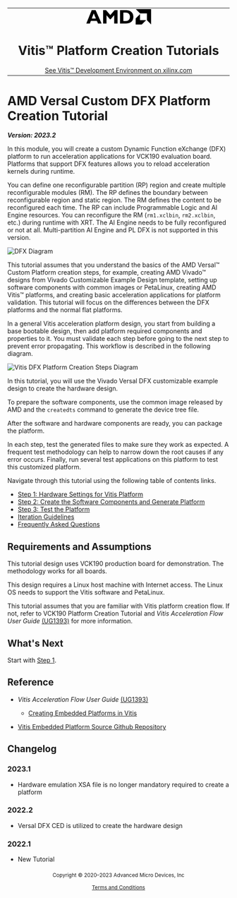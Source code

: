 ﻿<table class="sphinxhide" width="100%">
 <tr width="100%">
    <td align="center"><img src="https://raw.githubusercontent.com/Xilinx/Image-Collateral/main/xilinx-logo.png" width="30%"/><h1>Vitis™ Platform Creation Tutorials</h1>
    <a href="https://www.xilinx.com/products/design-tools/vitis.html">See Vitis™ Development Environment on xilinx.com</br></a>
    </td>
 </tr>
</table>

# AMD Versal Custom DFX Platform Creation Tutorial

***Version: 2023.2***

In this module, you will create a custom Dynamic Function eXchange (DFX) platform to run acceleration applications for VCK190 evaluation board. Platforms that support DFX features allows you to reload acceleration kernels during runtime.

You can define one reconfigurable partition (RP) region and create multiple reconfigurable modules (RM). The RP defines the boundary between reconfigurable region and static region. The RM defines the content to be reconfigured each time. The RP can include Programmable Logic and AI Engine resources. You can reconfigure the RM (``rm1.xclbin``, ``rm2.xclbin``, etc.) during runtime with XRT. The AI Engine needs to be fully reconfigured or not at all. Multi-partition AI Engine and PL DFX is not supported in this version.

![DFX Diagram](./images/dfx_rp_rm.svg)

This tutorial assumes that you understand the basics of the AMD Versal™ Custom Platform creation steps, for example, creating AMD Vivado™ designs from Vivado Customizable Example Design template, setting up software components with common images or PetaLinux, creating AMD Vitis™ platforms, and creating basic acceleration applications for platform validation. This tutorial will focus on the differences between the DFX platforms and the normal flat platforms.

In a general Vitis acceleration platform design, you start from building a base bootable design, then add platform required components and properties to it. You must validate each step before going to the next step to prevent error propagating. This workflow is described in the following diagram.

![Vitis DFX Platform Creation Steps Diagram](images/platform_creation_steps.svg)

In this tutorial, you will use the Vivado Versal DFX customizable example design to create the hardware design.

To prepare the software components, use the common image released by AMD and the `createdts` command to generate the device tree file.

After the software and hardware components are ready, you can package the platform.

In each step, test the generated files to make sure they work as expected. A frequent test methodology can help to narrow down the root causes if any error occurs. Finally, run several test applications on this platform to test this customized platform.

Navigate through this tutorial using the following table of contents links.

- [Step 1: Hardware Settings for Vitis Platform](./step1.md)
- [Step 2: Create the Software Components and Generate Platform](./step2.md)
- [Step 3: Test the Platform](./step3.md)
- [Iteration Guidelines](./Iteration_guideline.md)
- [Frequently Asked Questions](faq.md)

## Requirements and Assumptions

This tutorial design uses VCK190 production board for demonstration. The methodology works for all boards.

This design requires a Linux host machine with Internet access. The Linux OS needs to support the Vitis software and PetaLinux.

This tutorial assumes that you are familiar with Vitis platform creation flow. If not, refer to VCK190 Platform Creation Tutorial and *Vitis Acceleration Flow User Guide* [(UG1393)](https://docs.xilinx.com/access/sources/dita/map?isLatest=true&ft:locale=en-US&url=ug1393-vitis-application-acceleration) for more information.

## What's Next

Start with [Step 1](./step1.md).

## Reference

- *Vitis Acceleration Flow User Guide* [(UG1393)](https://docs.xilinx.com/access/sources/dita/map?isLatest=true&ft:locale=en-US&url=ug1393-vitis-application-acceleration)

   - [Creating Embedded Platforms in Vitis](https://docs.xilinx.com/access/sources/dita/topic?isLatest=true&ft:locale=en-US&url=ug1393-vitis-application-acceleration&resourceid=rjs1596051748503.html)

- [Vitis Embedded Platform Source Github Repository](https://github.com/Xilinx/Vitis_Embedded_Platform_Source)

## Changelog

### 2023.1

- Hardware emulation XSA file is no longer mandatory required to create a platform

### 2022.2

- Versal DFX CED is utilized to create the hardware design

### 2022.1

- New Tutorial

<p class="sphinxhide" align="center"><sub>Copyright © 2020–2023 Advanced Micro Devices, Inc</sub></p>

<p class="sphinxhide" align="center"><sup><a href="https://www.amd.com/en/corporate/copyright">Terms and Conditions</a></sup></p>
